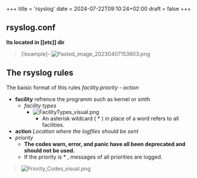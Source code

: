 +++
title = 'rsyslog'
date = 2024-07-22T09:10:24+02:00
draft = false
+++

## rsyslog.conf
**Its located in [[etc]] dir** 
>[!example]-
>![Pasted_image_20230407153603.png](/Notes/Pasted_image_20230407153603.png)
>

## The rsyslog rules 
The baisic format of this rules 
*facility.priority - action*

- **facility** refrence the programm such as kernel or smth 
	- *facility types*
		- ![FacilityTypes_visual.png](/Notes/FacilityTypes_visual.png)
			- An asterisk wildcard ( * ) in place of a word refers to all facilities.
- **action** *Location where the logfiles should be sent*
- *priority*
    - **The codes warn, error, and panic have all been deprecated and should not be used.**
	- If the priority is * , messages of all priorities are logged.

>![Priority_Codes_visual.png](/Notes/Priority_Codes_visual.png)



